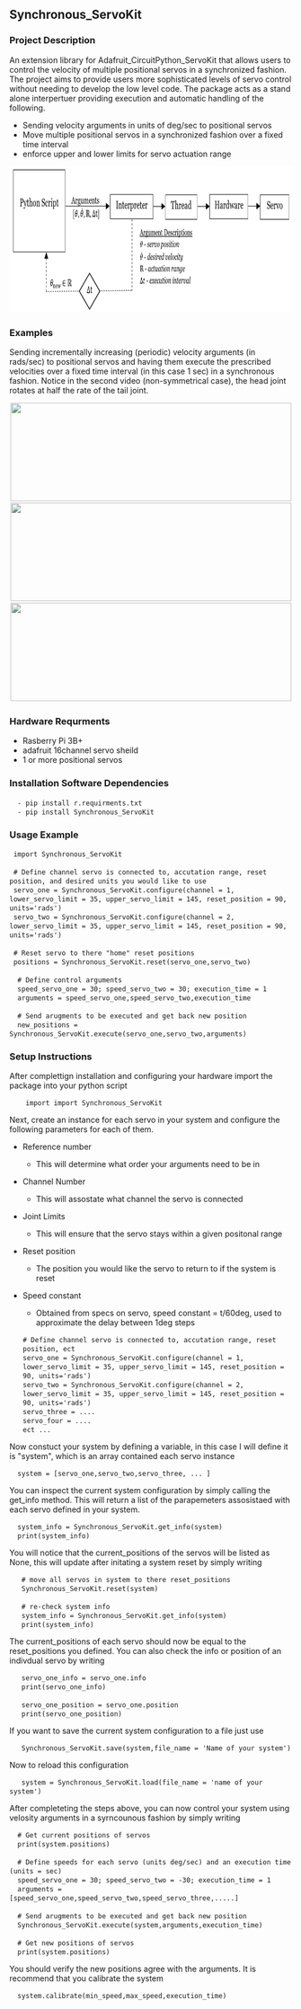 ## Synchronous_ServoKit

### Project Description
An extension library for Adafruit_CircuitPython_ServoKit that allows users to control the velocity of multiple positional servos in a synchronized fashion. The project aims to provide users more sophisticated levels of servo control without needing to develop the low level code. The package acts as a stand alone interpertuer providing execution and automatic handling of the following. 

 - Sending velocity arguments in units of deg/sec to positional servos 
 - Move multiple positional servos in a synchronized fashion over a fixed time interval
 - enforce upper and lower limits for servo actuation range 

<p align="center">
<img src="https://github.com/Jesse-Redford/Synchronous_ServoKit/blob/master/(1)%20Process_Diagram_Synchronous_ServoKit.PNG" width="1050" height="260"> 
</p>

### Examples 
Sending incrementally increasing (periodic) velocity arguments (in rads/sec) to positional servos and having them execute the prescribed velocities over a fixed time interval (in this case 1 sec) in a synchronous fashion. Notice in the second video (non-symmetrical case), the head joint rotates at half the rate of the tail joint.

<p align="center">
<img src="https://github.com/Jesse-Redford/Synchronous_ServoKit/blob/master/synchronous_control_example.gif" width="500" height="175"> 
<img src="https://github.com/Jesse-Redford/Synchronous_ServoKit/blob/master/varying_rates_synchronous_control_example.gif" width="500" height="175">
<img src="https://github.com/Jesse-Redford/Synchronous_ServoKit/blob/master/Controlling_3_servos.gif" width="500" height="175">
</p>


### Hardware Requrments
   - Rasberry Pi 3B+
   - adafruit 16channel servo sheild
   - 1 or more positional servos

### Installation Software Dependencies
      - pip install r.requirments.txt
      - pip install Synchronous_ServoKit
    
  <!--- ### Test 
      - cd working directiory
      - python Synchronous_ServoKit_calibrate.py 
-->


### Usage Example

     import Synchronous_ServoKit
  
     # Define channel servo is connected to, accutation range, reset position, and desired units you would like to use 
     servo_one = Synchronous_ServoKit.configure(channel = 1, lower_servo_limit = 35, upper_servo_limit = 145, reset_position = 90, units='rads')
     servo_two = Synchronous_ServoKit.configure(channel = 2, lower_servo_limit = 35, upper_servo_limit = 145, reset_position = 90, units='rads')
  
     # Reset servo to there "home" reset positions
     positions = Synchronous_ServoKit.reset(servo_one,servo_two) 
  
      # Define control arguments 
      speed_servo_one = 30; speed_servo_two = 30; execution_time = 1 
      arguments = speed_servo_one,speed_servo_two,execution_time
  
      # Send arugments to be executed and get back new position 
      new_positions = Synchronous_ServoKit.execute(servo_one,servo_two,arguments)
      
   

### Setup Instructions 

After complettign installation and configuring your hardware import the package into your python script

        import import Synchronous_ServoKit
            
Next, create an instance for each servo in your system and configure the following parameters for each of them. 

- Reference number 
     - This will determine what order your arguments need to be in
- Channel Number
     - This will assostate what channel the servo is connected 
- Joint Limits
     - This will ensure that the servo stays within a given positonal range
- Reset position
     - The position you would like the servo to return to if the system is reset 
- Speed constant
     - Obtained from specs on servo, speed constant = t/60deg, used to approximate the delay between 1deg steps 
  
      # Define channel servo is connected to, accutation range, reset position, ect
      servo_one = Synchronous_ServoKit.configure(channel = 1, lower_servo_limit = 35, upper_servo_limit = 145, reset_position = 90, units='rads')
      servo_two = Synchronous_ServoKit.configure(channel = 2, lower_servo_limit = 35, upper_servo_limit = 145, reset_position = 90, units='rads')
      servo_three = ....
      servo_four = ....
      ect ...
  
Now constuct your system by defining a variable, in this case I will define it is "system", which is an array contained each servo instance

      system = [servo_one,servo_two,servo_three, ... ]
 
You can inspect the current system configuration by simply calling the get_info method. This will return a list of the parapemeters assosistaed with each servo 
defined in your system. 

      system_info = Synchronous_ServoKit.get_info(system)
      print(system_info)
      
You will notice that the current_positions of the servos will be listed as None, this will update after initating a system reset by simply writing
       
       # move all servos in system to there reset_positions
       Synchronous_ServoKit.reset(system)
       
       # re-check system info 
       system_info = Synchronous_ServoKit.get_info(system)
       print(system_info)
       
The current_positions of each servo should now be equal to the reset_positions you defined. You can also check the info or position of an indivdual servo by writing
       
       servo_one_info = servo_one.info
       print(servo_one_info)
       
       servo_one_position = servo_one.position
       print(servo_one_position)
       
If you want to save the current system configuration to a file just use
       
       Synchronous_ServoKit.save(system,file_name = 'Name of your system')
       
Now to reload this configuration 
       
       system = Synchronous_ServoKit.load(file_name = 'name of your system')
       
After completeting the steps above, you can now control your system using velosity arguments in a syrncounous fashion by simply writing
      
      # Get current positions of servos
      print(system.positions)
      
      # Define speeds for each servo (units deg/sec) and an execution time (units = sec) 
      speed_servo_one = 30; speed_servo_two = -30; execution_time = 1 
      arguments = [speed_servo_one,speed_servo_two,speed_servo_three,.....] 
  
      # Send arugments to be executed and get back new position 
      Synchronous_ServoKit.execute(system,arguments,execution_time)
      
      # Get new positions of servos
      print(system.positions)
      
You should verify the new positions agree with the arguments. It is recommend that you calibrate the system 

      system.calibrate(min_speed,max_speed,execution_time)




  
  
  
  

